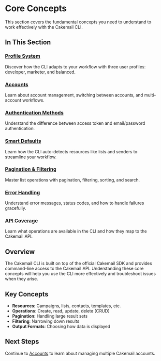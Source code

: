 # Core Concepts

This section covers the fundamental concepts you need to understand to work effectively with the Cakemail CLI.

## In This Section

### [Profile System](./profile-system.md)
Discover how the CLI adapts to your workflow with three user profiles: developer, marketer, and balanced.

### [Accounts](./accounts.md)
Learn about account management, switching between accounts, and multi-account workflows.

### [Authentication Methods](./authentication-methods.md)
Understand the difference between access token and email/password authentication.

### [Smart Defaults](./smart-defaults.md)
Learn how the CLI auto-detects resources like lists and senders to streamline your workflow.

### [Pagination & Filtering](./pagination-filtering.md)
Master list operations with pagination, filtering, sorting, and search.

### [Error Handling](./error-handling.md)
Understand error messages, status codes, and how to handle failures gracefully.

### [API Coverage](./api-coverage.md)
Learn what operations are available in the CLI and how they map to the Cakemail API.

## Overview

The Cakemail CLI is built on top of the official Cakemail SDK and provides command-line access to the Cakemail API. Understanding these core concepts will help you use the CLI more effectively and troubleshoot issues when they arise.

## Key Concepts

- **Resources**: Campaigns, lists, contacts, templates, etc.
- **Operations**: Create, read, update, delete (CRUD)
- **Pagination**: Handling large result sets
- **Filtering**: Narrowing down results
- **Output Formats**: Choosing how data is displayed

## Next Steps

Continue to [Accounts](./accounts.md) to learn about managing multiple Cakemail accounts.
